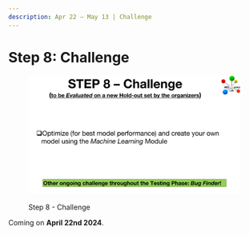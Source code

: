 ```yaml
---
description: Apr 22 – May 13 | Challenge
---
```


# Step 8: Challenge

<figure><img src="../.gitbook/assets/MicrosoftTeams-image (1).png" alt=""><figcaption><p>Step 8 - Challenge</p></figcaption></figure>

Coming on **April 22nd 2024**.
